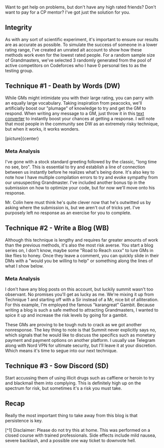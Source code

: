 Want to get help on problems, but don't have any high rated friends? Don't want to pay for a CP mentor? I've got just the solution for you.


## Integrity
As with any sort of scientific experiment, it's important to ensure our results are as accurate as possible. To simulate the success of someone in a lower rating range, I've created an unrated alt account to show how these methods work even for the lowest rated people. For a random sample size of Grandmasters, we've selected 3 randomly generated from the pool of active competitors on Codeforces who I have 0 personal ties to as the testing group.

## Technique #1 - Death by Words (DW)
While GMs might intimidate you with their large rating, you can parry with an equally large vocabulary. Taking inspiration from peacocks, we'll artificially boost our "plumage" of knowledge to try and get the GM to respond. When writing any message to a GM, just throw it in this [text converter](https://honk.moe/tools/verysmart.html) to instantly boost your chances at getting a response. I will note that most people in the community see DW as an extremely risky technique, but when it works, it works wonders.

[picture]{center}

### Meta Analysis

I've gone with a stock standard greeting followed by the classic, "long time no see, bro". This is essential to try and establish a line of connection between us instantly before he realizes what's being done. It's also key to note how I have multiple compilation errors to try and evoke sympathy from our unsuspecting Grandmaster. I've included another bonus tip in the submission on how to optimize your code, but for now we'll move onto his response.

Mr. Colin here must think he's quite clever now that he's outwitted us by asking where the submission is, but we aren't out of tricks yet. I've purposely left no response as an exercise for you to complete.


## Technique #2 - Write a Blog (WB)
Although this technique is lengthy and requires far greater amounts of work than the previous methods, it's also the most risk averse. You start a blog series on, I don't know, maybe some "Road to Reach xxxx" to lure GMs in like flies to honey. Once they leave a comment, you can quickly slide in their DMs with a "would you be willing to help" or something along the lines of what I show below. 

### Meta Analysis
I don't have any blog posts on this account, but luckily summit wasn't too observant. No promises you'll get as lucky as me. We're mixing it up from Technique 1 and starting off with a Sir instead of a Mr, nice bit of alliteration. For this example, I'm employed the famous "karangreat" Gambit. Because writing a blog is such a safe method to attracting Grandmasters, I wanted to spice it up and increase the risk levels by going for a gambit.

These GMs are proving to be tough nuts to crack as we got another nonresponse. The key thing to note is that Summit never explicitly says no, which signals that he would like to discuss the specifics such as monetary payment and payment options on another platform. I usually use Telegram along with Nord VPN for ultimate security, but I'll leave it at your discretion. Which means it's time to segue into our next technique.

## Technique #3 - Sow Discord (SD)
Start accussing them of using illicit drugs such as caffiene or heroin to try and blackmail them into complying. This is definitely high up on the spectrum for risk, but sometimes it's a risk you must take.


## Recap
Really the most important thing to take away from this blog is that persistence is key.

[^1] Disclaimer: Please do not try this at home. This was performed on a closed course with trained professionals. Side effects include mild nausea, severe backlash, and a possible one way ticket to downvote hell.




